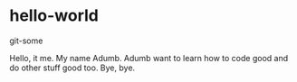 # hello-world
git-some

Hello, it me. My name Adumb. Adumb want to learn how to code good and do other stuff good too. 
Bye, bye.
